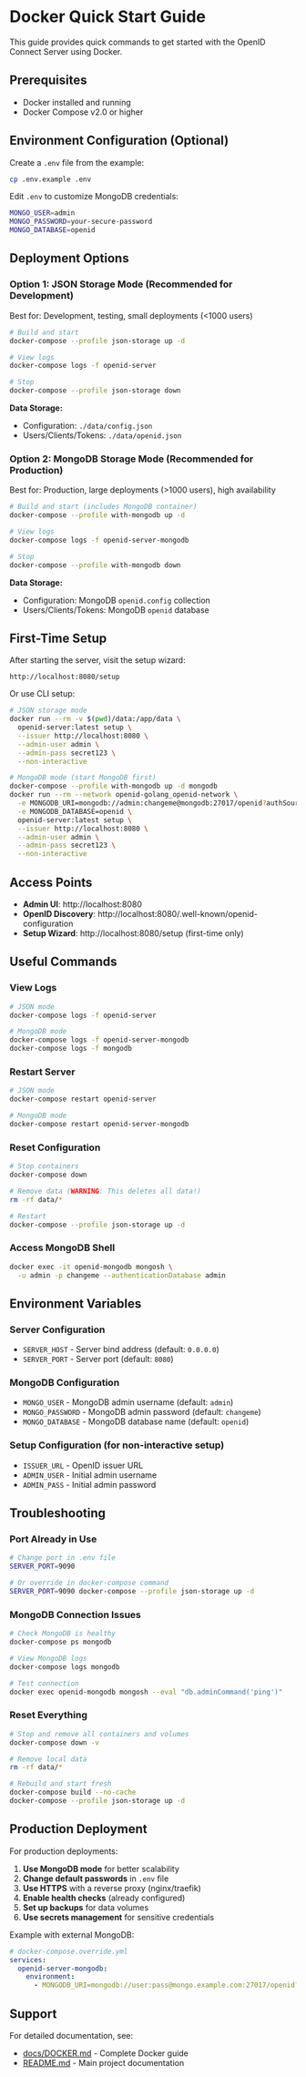 # Docker Quick Start Guide

This guide provides quick commands to get started with the OpenID Connect Server using Docker.

## Prerequisites

- Docker installed and running
- Docker Compose v2.0 or higher

## Environment Configuration (Optional)

Create a `.env` file from the example:

```bash
cp .env.example .env
```

Edit `.env` to customize MongoDB credentials:

```bash
MONGO_USER=admin
MONGO_PASSWORD=your-secure-password
MONGO_DATABASE=openid
```

## Deployment Options

### Option 1: JSON Storage Mode (Recommended for Development)

Best for: Development, testing, small deployments (<1000 users)

```bash
# Build and start
docker-compose --profile json-storage up -d

# View logs
docker-compose logs -f openid-server

# Stop
docker-compose --profile json-storage down
```

**Data Storage:**
- Configuration: `./data/config.json`
- Users/Clients/Tokens: `./data/openid.json`

### Option 2: MongoDB Storage Mode (Recommended for Production)

Best for: Production, large deployments (>1000 users), high availability

```bash
# Build and start (includes MongoDB container)
docker-compose --profile with-mongodb up -d

# View logs
docker-compose logs -f openid-server-mongodb

# Stop
docker-compose --profile with-mongodb down
```

**Data Storage:**
- Configuration: MongoDB `openid.config` collection
- Users/Clients/Tokens: MongoDB `openid` database

## First-Time Setup

After starting the server, visit the setup wizard:

```
http://localhost:8080/setup
```

Or use CLI setup:

```bash
# JSON storage mode
docker run --rm -v $(pwd)/data:/app/data \
  openid-server:latest setup \
  --issuer http://localhost:8080 \
  --admin-user admin \
  --admin-pass secret123 \
  --non-interactive

# MongoDB mode (start MongoDB first)
docker-compose --profile with-mongodb up -d mongodb
docker run --rm --network openid-golang_openid-network \
  -e MONGODB_URI=mongodb://admin:changeme@mongodb:27017/openid?authSource=admin \
  -e MONGODB_DATABASE=openid \
  openid-server:latest setup \
  --issuer http://localhost:8080 \
  --admin-user admin \
  --admin-pass secret123 \
  --non-interactive
```

## Access Points

- **Admin UI**: http://localhost:8080
- **OpenID Discovery**: http://localhost:8080/.well-known/openid-configuration
- **Setup Wizard**: http://localhost:8080/setup (first-time only)

## Useful Commands

### View Logs
```bash
# JSON mode
docker-compose logs -f openid-server

# MongoDB mode
docker-compose logs -f openid-server-mongodb
docker-compose logs -f mongodb
```

### Restart Server
```bash
# JSON mode
docker-compose restart openid-server

# MongoDB mode
docker-compose restart openid-server-mongodb
```

### Reset Configuration
```bash
# Stop containers
docker-compose down

# Remove data (WARNING: This deletes all data!)
rm -rf data/*

# Restart
docker-compose --profile json-storage up -d
```

### Access MongoDB Shell
```bash
docker exec -it openid-mongodb mongosh \
  -u admin -p changeme --authenticationDatabase admin
```

## Environment Variables

### Server Configuration
- `SERVER_HOST` - Server bind address (default: `0.0.0.0`)
- `SERVER_PORT` - Server port (default: `8080`)

### MongoDB Configuration
- `MONGO_USER` - MongoDB admin username (default: `admin`)
- `MONGO_PASSWORD` - MongoDB admin password (default: `changeme`)
- `MONGO_DATABASE` - MongoDB database name (default: `openid`)

### Setup Configuration (for non-interactive setup)
- `ISSUER_URL` - OpenID issuer URL
- `ADMIN_USER` - Initial admin username
- `ADMIN_PASS` - Initial admin password

## Troubleshooting

### Port Already in Use
```bash
# Change port in .env file
SERVER_PORT=9090

# Or override in docker-compose command
SERVER_PORT=9090 docker-compose --profile json-storage up -d
```

### MongoDB Connection Issues
```bash
# Check MongoDB is healthy
docker-compose ps mongodb

# View MongoDB logs
docker-compose logs mongodb

# Test connection
docker exec openid-mongodb mongosh --eval "db.adminCommand('ping')"
```

### Reset Everything
```bash
# Stop and remove all containers and volumes
docker-compose down -v

# Remove local data
rm -rf data/*

# Rebuild and start fresh
docker-compose build --no-cache
docker-compose --profile json-storage up -d
```

## Production Deployment

For production deployments:

1. **Use MongoDB mode** for better scalability
2. **Change default passwords** in `.env` file
3. **Use HTTPS** with a reverse proxy (nginx/traefik)
4. **Enable health checks** (already configured)
5. **Set up backups** for data volumes
6. **Use secrets management** for sensitive credentials

Example with external MongoDB:

```yaml
# docker-compose.override.yml
services:
  openid-server-mongodb:
    environment:
      - MONGODB_URI=mongodb://user:pass@mongo.example.com:27017/openid?authSource=admin&ssl=true
```

## Support

For detailed documentation, see:
- [docs/DOCKER.md](docs/DOCKER.md) - Complete Docker guide
- [README.md](README.md) - Main project documentation
